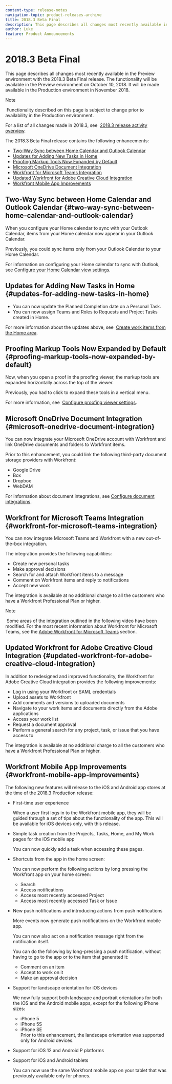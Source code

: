 ```yaml
---
content-type: release-notes
navigation-topic: product-releases-archive
title: 2018.3 Beta Final
description: This page describes all changes most recently available in the Preview environment with the 2018.3 Beta Final release. The functionality will be available in the Preview environment on October 10, 2018. It will be made available in the Production environment in November 2018.
author: Luke
feature: Product Announcements
---
```


# 2018.3 Beta Final

This page describes all changes most recently available in the Preview environment with the 2018.3 Beta Final release.&nbsp;The functionality will be available in the Preview environment on October 10, 2018. It will be made available in&nbsp;the Production environment in November 2018.

>[!NOTE]
>
>&nbsp;Functionality described on this page is subject to change prior to availability in the Production environment.

For a list of all changes made in 2018.3, see&nbsp; [2018.3 release activity overview](../../../../product-announcements/product-releases/quarterly-release-archive/2018.3-release-activity/2018.3-release-activity-overview.md).

The 2018.3 Beta Final release contains the following enhancements:

* [Two-Way Sync between Home Calendar and Outlook Calendar](#two-way-sync-between-home-calendar-and-outlook-calendar) 
* [Updates for Adding New Tasks in Home](#updates-for-adding-new-tasks-in-home) 
* [Proofing Markup Tools Now Expanded by Default](#proofing-markup-tools-now-expanded-by-default) 
* [Microsoft OneDrive Document Integration](#microsoft-onedrive-document-integration) 
* [Workfront for Microsoft Teams Integration](#workfront-for-microsoft-teams-integration) 
* [Updated Workfront for Adobe Creative Cloud Integration](#updated-workfront-for-adobe-creative-cloud-integration) 
* [Workfront Mobile App Improvements](#workfront-mobile-app-improvements)

## Two-Way Sync between Home Calendar and Outlook Calendar {#two-way-sync-between-home-calendar-and-outlook-calendar}

When you configure your Home calendar to sync with your Outlook Calendar, items from your Home calendar now appear in your Outlook Calendar.

Previously, you could sync items only from your Outlook Calendar to your Home Calendar.

For information on configuring your Home calendar to sync with Outlook, see [Configure your Home Calendar view settings](../../../../workfront-basics/using-home/using-the-home-area/configure-home-calendar-view.md).

## Updates for Adding New Tasks in Home {#updates-for-adding-new-tasks-in-home}

* You can now update the Planned Completion date on a Personal Task.
* You can now assign Teams and Roles to Requests and Project Tasks created in Home.

For more information about the updates above, see&nbsp; [Create work items from the Home area](../../../../workfront-basics/using-home/using-the-home-area/create-work-items-in-home.md).

## Proofing Markup Tools Now Expanded by Default {#proofing-markup-tools-now-expanded-by-default}

Now, when you open a proof in the proofing viewer, the markup tools are expanded horizontally across the top of the viewer.

Previously, you had to click to expand these tools in a vertical menu.

For more information, see&nbsp; [Configure proofing viewer settings](../../../../review-and-approve-work/proofing/reviewing-proofs-within-workfront/configure-proofing-viewer-settings.md).

## Microsoft OneDrive Document Integration {#microsoft-onedrive-document-integration}

You can now integrate your Microsoft OneDrive account with Workfront and link OneDrive documents and folders to Workfront items.

Prior to this enhancement, you could link the following third-party document storage providers with Workfront:

* Google Drive
* Box
* Dropbox
* WebDAM

For information about document integrations, see [Configure document integrations](../../../../administration-and-setup/configure-integrations/configure-document-integrations.md).

## Workfront for Microsoft Teams Integration {#workfront-for-microsoft-teams-integration}

You can now integrate Microsoft Teams and Workfront with a new out-of-the-box integration.

The integration provides the following capabilities:

* Create new personal tasks
* Make approval decisions
* Search for and attach Workfront items to a message
* Comment on Workfront items and reply to notifications
* Accept new work

The integration is available&nbsp;at no additional charge to all the customers who have a Workfront Professional Plan or higher.

>[!NOTE]
>
>&nbsp;Some areas of the integration outlined in the following video have been modified. For the most recent information about Workfront for Microsoft Teams, see the [Adobe Workfront for Microsoft Teams](../../../../workfront-integrations-and-apps/using-workfront-with-microsoft-teams/use-workfront-with-ms-teams.md) section.

## Updated Workfront for Adobe Creative Cloud Integration {#updated-workfront-for-adobe-creative-cloud-integration}

In addition to redesigned and improved functionality, the Workfront for Adobe Creative Cloud integration provides the following improvements:

* Log in using your Workfront or SAML credentials
* Upload assets to Workfront
* Add comments and versions to uploaded documents
* Navigate to your work items and documents directly from the Adobe applications
* Access your work list
* Request a document approval
* Perform a general search for any project, task, or issue that you have access to

The integration is available&nbsp;at no additional charge to all the customers who have a Workfront Professional Plan or higher.

## Workfront Mobile App Improvements {#workfront-mobile-app-improvements}

The following new features will release to the iOS and Android app stores at the time of the 2018.3 Production release:

* First-time user experience

  When a user first logs in to the Workfront mobile app, they will be guided through a set of tips about the functionality of the app. This will be available for iOS devices only, with this release.

* Simple task creation from the Projects, Tasks, Home, and My Work pages for the iOS mobile app

  You can now quickly add a task when accessing these pages.

* Shortcuts from the app in the home screen:

  You can now perform the following actions by long pressing the Workfront app on your home screen:

   * Search
   * Access notifications
   * Access most recently accessed Project&nbsp;
   * Access most recently accessed Task or Issue

* New push notifications and introducing actions from push notifications

  More events now generate push notifications on the Workfront mobile app.

  You can now also act on a notification message right from the notification itself.

  You can do the following by long-pressing a push notification, without having to go to the app or to the item that generated it:

   * Comment on an item
   * Accept to work on it
   * Make an approval decision  

* Support for landscape orientation for iOS devices

  We now fully support both landscape and portrait orientations for both the iOS and the Android mobile apps, except for the following iPhone sizes:

   * iPhone 5
   * iPhone 5S
   * iPhone SE   
     Prior to this enhancement, the landscape orientation was supported only for Android devices.

* Support for iOS 12 and Android P platforms
* Support for iOS and Android tablets

  You can now use the same Workfront mobile app on your tablet that was previously available only for phones.

